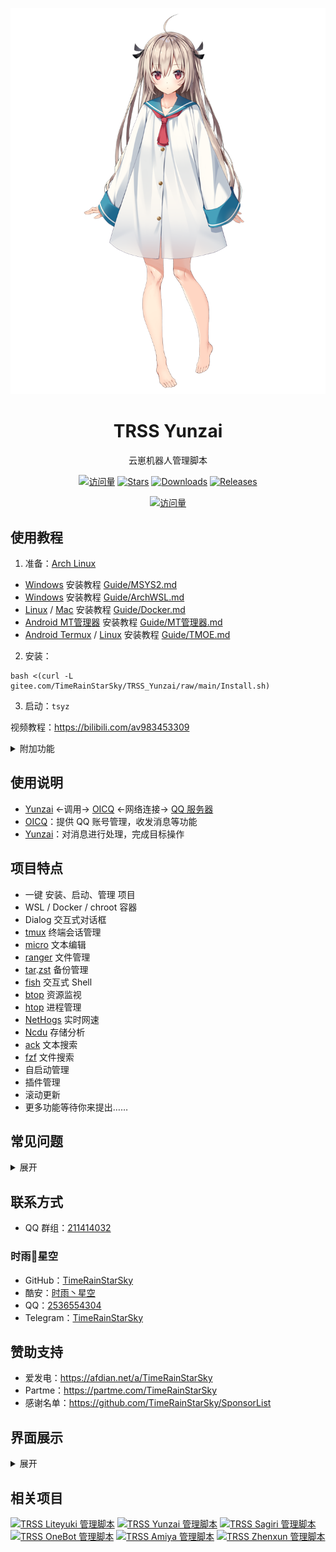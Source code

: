 <div align="center">

[![亚托莉](Picture/亚托莉.png)](https://moegirl.org.cn/亚托莉)

# TRSS Yunzai

云崽机器人管理脚本

[![访问量](https://visitor-badge.glitch.me/badge?page_id=TimeRainStarSky.TRSS_Yunzai&right_color=red&left_text=访%20问%20量)](https://github.com/TimeRainStarSky/TRSS_Yunzai)
[![Stars](https://img.shields.io/github/stars/TimeRainStarSky/TRSS_Yunzai?color=yellow&label=收藏)](../../stargazers)
[![Downloads](https://img.shields.io/github/downloads/TimeRainStarSky/TRSS_Yunzai/total?color=blue&label=下载)](Install.sh)
[![Releases](https://img.shields.io/github/v/release/TimeRainStarSky/TRSS_Yunzai?color=green&label=发行版)](../../releases/latest)

[![访问量](https://profile-counter.glitch.me/TimeRainStarSky-TRSS_Yunzai/count.svg)](https://github.com/TimeRainStarSky/TRSS_Yunzai)

</div>

## 使用教程

1. 准备：[Arch Linux](https://archlinuxcn.org)

- [Windows](https://microsoft.com/windows) 安装教程 [Guide/MSYS2.md](Guide/MSYS2.md)
- [Windows](https://microsoft.com/windows) 安装教程 [Guide/ArchWSL.md](Guide/ArchWSL.md)
- [Linux](https://kernel.org) / [Mac](https://apple.com/mac) 安装教程 [Guide/Docker.md](Guide/Docker.md)
- [Android MT管理器](https://mt2.cn) 安装教程 [Guide/MT管理器.md](../../../TRSS-MTArch)
- [Android Termux](https://github.com/termux/termux-app) / [Linux](https://kernel.org) 安装教程 [Guide/TMOE.md](Guide/TMOE.md)

2. 安装：

```
bash <(curl -L gitee.com/TimeRainStarSky/TRSS_Yunzai/raw/main/Install.sh)
```

3. 启动：`tsyz`

视频教程：<https://bilibili.com/av983453309>

<details><summary>附加功能</summary>

自定义 安装路径 `DIR` 和 启动命令 `CMD`（可用于多开）

举例：将脚本安装至 `/Bot` 启动命令 `trss`

```
DIR=/Bot CMD=trss bash <(x
```

</details>

## 使用说明

- [Yunzai](https://github.com/Le-niao/Yunzai-Bot) <-调用-> [OICQ](https://oicqjs.github.io/oicq) <-网络连接-> [QQ 服务器](https://im.qq.com)
- [OICQ](https://oicqjs.github.io/oicq)：提供 QQ 账号管理，收发消息等功能
- [Yunzai](https://github.com/Le-niao/Yunzai-Bot)：对消息进行处理，完成目标操作

## 项目特点

- 一键 安装、启动、管理 项目
- WSL / Docker / chroot 容器
- Dialog 交互式对话框
- [tmux](https://github.com/tmux/tmux) 终端会话管理
- [micro](https://micro-editor.github.io) 文本编辑
- [ranger](https://ranger.github.io) 文件管理
- [tar](https://gnu.org/software/tar).[zst](https://facebook.github.io/zstd) 备份管理
- [fish](https://fishshell.com) 交互式 Shell
- [btop](https://github.com/aristocratos/btop) 资源监视
- [htop](https://htop.dev) 进程管理
- [NetHogs](https://github.com/raboof/nethogs) 实时网速
- [Ncdu](https://dev.yorhel.nl/ncdu) 存储分析
- [ack](https://beyondgrep.com) 文本搜索
- [fzf](https://github.com/junegunn/fzf) 文件搜索
- 自启动管理
- 插件管理
- 滚动更新
- 更多功能等待你来提出……

## 常见问题

<details><summary>展开</summary>

- 问：发消息错误：46
- 答：账号被风控

- 问：address already in use
- 答：端口被占用，请尝试停止占用进程、重启设备，或修改配置文件，更改端口

- 问：open terminal failed: not a terminal
- 答：tmux 问题，请尝试重启设备或前台启动

- 问：[server exited unexpectedly]
- 答：tmux 进程意外退出，可能是系统资源不足引起的，如果在 Termux 中经常出现，请检查设置：电池优化、后台运行权限

- 问：未能同步所有数据库（无法锁定数据库）
- 答：`rm /var/lib/pacman/db.lck`

- 问：我有其他问题
- 答：提供详细问题描述，通过下方 联系方式 反馈问题

</details>

## 联系方式

- QQ 群组：[211414032](https://jq.qq.com/?k=QU1xGLEB)

### 时雨🌌星空

- GitHub：[TimeRainStarSky](https://github.com/TimeRainStarSky)
- 酷安：[时雨丶星空](https://coolapk.com/u/2650948)
- QQ：[2536554304](https://qm.qq.com/cgi-bin/qm/qr?k=x8LtlP8vwZs7qLwmsbCsyLoAHy7Et1Pj)
- Telegram：[TimeRainStarSky](https://t.me/TimeRainStarSky)

## 赞助支持

- 爱发电：<https://afdian.net/a/TimeRainStarSky>
- Partme：<https://partme.com/TimeRainStarSky>
- 感谢名单：<https://github.com/TimeRainStarSky/SponsorList>

## 界面展示

<details><summary>展开</summary>

[![主界面](Picture/Main.png)](https://github.com/TimeRainStarSky/TRSS_Yunzai)
[![Yunzai2](Picture/Yunzai2.png)](https://github.com/TimeRainStarSky/Yunzai-Bot-2)
[![Yunzai3](Picture/Yunzai3.png)](https://github.com/Le-niao/Yunzai-Bot)
[![Adachi](Picture/Adachi.png)](https://docs.adachi.top)

</details>

## 相关项目

[![TRSS Liteyuki 管理脚本](https://github-readme-stats.vercel.app/api/pin/?username=TimeRainStarSky&repo=TRSS_Liteyuki&show_owner=true)](../../../TRSS_Liteyuki)
[![TRSS Yunzai 管理脚本](https://github-readme-stats.vercel.app/api/pin/?username=TimeRainStarSky&repo=TRSS_Yunzai&show_owner=true)](../../../TRSS_Yunzai)
[![TRSS Sagiri 管理脚本](https://github-readme-stats.vercel.app/api/pin/?username=TimeRainStarSky&repo=TRSS_Sagiri&show_owner=true)](../../../TRSS_Sagiri)
[![TRSS OneBot 管理脚本](https://github-readme-stats.vercel.app/api/pin/?username=TimeRainStarSky&repo=TRSS_OneBot&show_owner=true)](../../../TRSS_OneBot)
[![TRSS Amiya 管理脚本](https://github-readme-stats.vercel.app/api/pin/?username=TimeRainStarSky&repo=TRSS_Amiya&show_owner=true)](../../../TRSS_Amiya)
[![TRSS Zhenxun 管理脚本](https://github-readme-stats.vercel.app/api/pin/?username=TimeRainStarSky&repo=TRSS_Zhenxun&show_owner=true)](../../../TRSS_Zhenxun)
